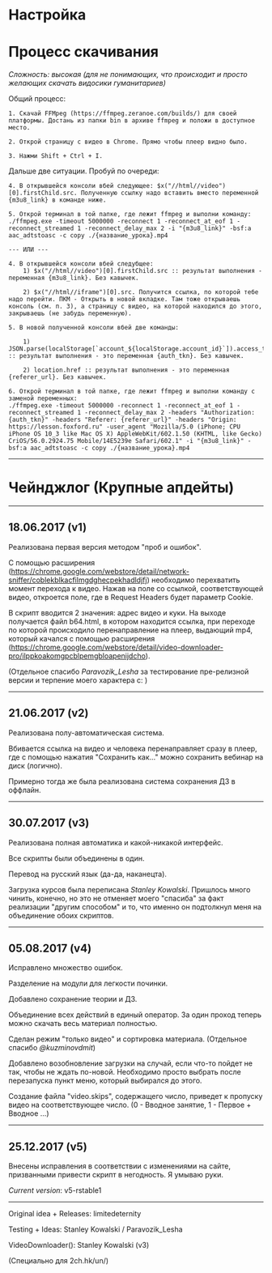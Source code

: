  Настройка
====================

  Процесс скачивания
====================

*Сложность: высокая (для не понимающих, что происходит и просто желающих скачать видосики гуманитариев)*

Общий процесс:

    1. Скачай FFMpeg (https://ffmpeg.zeranoe.com/builds/) для своей платформы. Достань из папки bin в архиве ffmpeg и положи в доступное место.

    2. Открой страницу с видео в Chrome. Прямо чтобы плеер видно было.

    3. Нажми Shift + Ctrl + I.

Дальше две ситуации. Пробуй по очереди:

    4. В открывшейся консоли вбей следующее: $x("//html//video")[0].firstChild.src. Полученную ссылку надо вставить вместо переменной {m3u8_link} в команде ниже.
    
    5. Открой терминал в той папке, где лежит ffmpeg и выполни команду: 
    ./ffmpeg.exe -timeout 5000000 -reconnect 1 -reconnect_at_eof 1 -reconnect_streamed 1 -reconnect_delay_max 2 -i "{m3u8_link}" -bsf:a aac_adtstoasc -c copy ./{название_урока}.mp4
    
    --- ИЛИ ---
    
    4. В открывшейся консоли вбей следубщее: 
        1) $x("//html//video")[0].firstChild.src :: результат выполнения - переменная {m3u8_link}. Без кавычек.
        
        2) $x("//html//iframe")[0].src. Получится ссылка, по которой тебе надо перейти. ПКМ - Открыть в новой вкладке. Там тоже открываешь консоль (см. п. 3), а страницу с видео, на которой находился до этого, закрываешь (не забудь переменную).
    
    5. В новой полученной консоли вбей две команды:
    
        1) JSON.parse(localStorage[`account_${localStorage.account_id}`]).access_token :: результат выполнения - это переменная {auth_tkn}. Без кавычек.
        
        2) location.href :: результат выполнения - это переменная {referer_url}. Без кавычек.
    
    6. Открой терминал в той папке, где лежит ffmpeg и выполни команду c заменой переменных:
    ./ffmpeg.exe -timeout 5000000 -reconnect 1 -reconnect_at_eof 1 -reconnect_streamed 1 -reconnect_delay_max 2 -headers "Authorization: {auth_tkn}" -headers "Referer: {referer_url}" -headers "Origin: https://lesson.foxford.ru" -user_agent "Mozilla/5.0 (iPhone; CPU iPhone OS 10_3 like Mac OS X) AppleWebKit/602.1.50 (KHTML, like Gecko) CriOS/56.0.2924.75 Mobile/14E5239e Safari/602.1" -i "{m3u8_link}" -bsf:a aac_adtstoasc -c copy ./{название_урока}.mp4

--------------------

Чейнджлог (Крупные апдейты)
====================

---

18.06.2017 (v1)
---

Реализована первая версия методом "проб и ошибок".

С помощью расширения (https://chrome.google.com/webstore/detail/network-sniffer/coblekblkacfilmgdghecpekhadldjfj) необходимо перехватить момент перехода к видео. Нажав на поле со ссылкой, соответствующей видео, откроется поле, где в Request Headers будет параметр Cookie. 

В скрипт вводится 2 значения: адрес видео и куки. На выходе получается файл b64.html, в котором находится ссылка, при переходе по которой происходило перенаправление на плеер, выдающий mp4, который качался с помощью расширения (https://chrome.google.com/webstore/detail/video-downloader-pro/ilppkoakomgpcblpemgbloapenijdcho).

(Отдельное спасибо *Paravozik_Lesha* за тестирование пре-релизной версии и терпение моего характера c: )

---

21.06.2017 (v2)
---

Реализована полу-автоматическая система.

Вбивается ссылка на видео и человека перенаправляет сразу в плеер, где с помощью нажатия "Сохранить как..." можно сохранить вебинар на диск (логично). 

Примерно тогда же была реализована система сохранения ДЗ в оффлайн.

---

30.07.2017 (v3)
---

Реализована полная автоматика и какой-никакой интерфейс.

Все скрипты были объединены в один.

Перевод на русский язык (да-да, наканецта).

Загрузка курсов была переписана *Stanley Kowalski*. Пришлось много чинить, конечно, но это не отменяет моего "спасиба" за факт реализации "другим способом" и то, что именно он подтолкнул меня на объединение обоих скриптов.

---

05.08.2017 (v4)
---

Исправлено множество ошибок.

Разделение на модули для легкости починки.

Добавлено сохранение теории и ДЗ.

Объединение всех действий в единый оператор. За один проход теперь можно скачать весь материал полностью.

Сделан режим "только видео" и сортировка материала. (Отдельное спасибо *@kuzminovdmit*)

Добавлено возобновление загрузки на случай, если что-то пойдет не так, чтобы не ждать по-новой. Необходимо просто выбрать после перезапуска пункт меню, который выбирался до этого.

Создание файла "video.skips", содержащего число, приведет к пропуску видео на соответствующее число. (0 - Вводное занятие, 1 - Первое + Вводное ...)

--------

25.12.2017 (v5)
---

Внесены исправления в соответствии с изменениями на сайте, призванными привести скрипт в негодность. Я умываю руки.

*Current version*: v5-rstable1

--------

Original idea + Releases: limitedeternity

Testing + Ideas: Stanley Kowalski / Paravozik_Lesha

VideoDownloader(): Stanley Kowalski (v3)

(Специально для 2ch.hk/un/)
